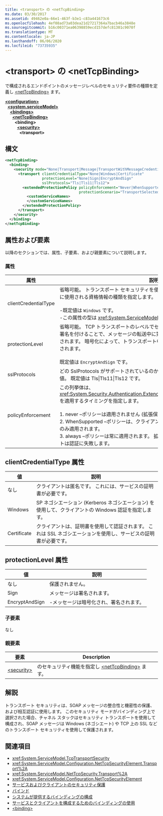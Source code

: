 ```yaml
---
title: <transport> の <netTcpBinding>
ms.date: 03/30/2017
ms.assetid: 49462e0a-66e1-463f-b3e1-c83a441673c6
ms.openlocfilehash: 4ef08ad73a03dea21d27217364a7bacb46a3848e
ms.sourcegitcommit: b16c00371ea06398859ecd157defc81301c9070f
ms.translationtype: MT
ms.contentlocale: ja-JP
ms.lasthandoff: 06/06/2020
ms.locfileid: "73735935"
---
```

# <a name="transport-of-nettcpbinding"></a>\<transport> の \<netTcpBinding>
で構成されるエンドポイントのメッセージレベルのセキュリティ要件の種類を定義し [\<netTcpBinding>](nettcpbinding.md) ます。  
  
[**\<configuration>**](../configuration-element.md)\
&nbsp;&nbsp;[**\<system.serviceModel>**](system-servicemodel.md)\
&nbsp;&nbsp;&nbsp;&nbsp;[**\<bindings>**](bindings.md)\
&nbsp;&nbsp;&nbsp;&nbsp;&nbsp;&nbsp;[**\<netTcpBinding>**](nettcpbinding.md)\
&nbsp;&nbsp;&nbsp;&nbsp;&nbsp;&nbsp;&nbsp;&nbsp;**\<binding>**\
&nbsp;&nbsp;&nbsp;&nbsp;&nbsp;&nbsp;&nbsp;&nbsp;&nbsp;&nbsp;[**\<security>**](security-of-nettcpbinding.md)\
&nbsp;&nbsp;&nbsp;&nbsp;&nbsp;&nbsp;&nbsp;&nbsp;&nbsp;&nbsp;&nbsp;&nbsp;**\<transport>**  
  
## <a name="syntax"></a>構文  
  
```xml  
<netTcpBinding>
  <binding>
    <security mode="None|Transport|Message|TransportWithMessageCredential">
      <transport clientCredentialType="None|Windows|Certificate"
                 protectionLevel="None|Sign|EncryptAndSign"
                 sslProtocols="Tls|Tls11|Tls12">
        <extendedProtectionPolicy policyEnforcement="Never|WhenSupported|Always"
                                  protectionScenario="TransportSelected|TrustedProxy">
          <customServiceNames>
          </customServiceNames>
        </extendedProtectionPolicy>
      </transport>
    </security>
  </binding>
</netTcpBinding>
```  
  
## <a name="attributes-and-elements"></a>属性および要素  
 以降のセクションでは、属性、子要素、および親要素について説明します。  
  
### <a name="attributes"></a>属性  
  
|属性|説明|  
|---------------|-----------------|  
|clientCredentialType|省略可能。 トランスポート セキュリティを使用してクライアント認証を実行するときに使用される資格情報の種類を指定します。<br /><br /> -既定値は `Windows` です。<br />-この属性の型は <xref:System.ServiceModel.TcpClientCredentialType> です。|  
|protectionLevel|省略可能。 TCP トランスポートのレベルでセキュリティを定義します。 メッセージに署名を付けることで、メッセージの転送中に第三者によって改ざんされるリスクが軽減されます。 暗号化によって、トランスポート中にデータ レベルのプライバシーが提供されます。<br /><br /> 既定値は `EncryptAndSign` です。|  
|sslProtocols|どの SslProtocols がサポートされているのかを指定する SslProtocols 列挙型フラグの値。 既定値は Tls&#124;Tls11&#124;Tls12 です。|  
|policyEnforcement|この列挙体は、<xref:System.Security.Authentication.ExtendedProtection.ExtendedProtectionPolicy> を適用するタイミングを指定します。<br /><br /> 1. never –ポリシーは適用されません (拡張保護は無効になります)。<br />2. WhenSupported –ポリシーは、クライアントが拡張保護をサポートしている場合にのみ適用されます。<br />3. always –ポリシーは常に適用されます。 拡張保護をサポートしていないクライアントは認証に失敗します。|  
  
## <a name="clientcredentialtype-attribute"></a>clientCredentialType 属性  
  
|値|説明|  
|-----------|-----------------|  
|なし|クライアントは匿名です。 これには、サービスの証明書が必要です。|  
|Windows|SP ネゴシエーション (Kerberos ネゴシエーション) を使用して、クライアントの Windows 認証を指定します。|  
|Certificate|クライアントは、証明書を使用して認証されます。 これは SSL ネゴシエーションを使用し、サービスの証明書が必要です。|  
  
## <a name="protectionlevel-attribute"></a>protectionLevel 属性  
  
|値|説明|  
|-----------|-----------------|  
|なし|保護されません。|  
|Sign|メッセージは署名されます。|  
|EncryptAndSign|-メッセージは暗号化され、署名されます。|  
  
### <a name="child-elements"></a>子要素  
 なし  
  
### <a name="parent-elements"></a>親要素  
  
|要素|Description|  
|-------------|-----------------|  
|[\<security>](security-of-nettcpbinding.md)|のセキュリティ機能を指定し [\<netTcpBinding>](nettcpbinding.md) ます。|  
  
## <a name="remarks"></a>解説  
 トランスポート セキュリティは、SOAP メッセージの整合性と機密性の保護、および相互認証に使用します。 このセキュリティ モードがバインディング上で選択された場合、チャネル スタックはセキュリティ トランスポートを使用して構成され、SOAP メッセージは Windows (ネゴシエート) や TCP 上の SSL などのトランスポート セキュリティを使用して保護されます。  
  
## <a name="see-also"></a>関連項目

- <xref:System.ServiceModel.TcpTransportSecurity>
- <xref:System.ServiceModel.Configuration.NetTcpSecurityElement.Transport%2A>
- <xref:System.ServiceModel.NetTcpSecurity.Transport%2A>
- <xref:System.ServiceModel.Configuration.NetTcpSecurityElement>
- [サービスおよびクライアントのセキュリティ保護](../../../wcf/feature-details/securing-services-and-clients.md)
- [バインド](../../../wcf/bindings.md)
- [システムが提供するバインディングの構成](../../../wcf/feature-details/configuring-system-provided-bindings.md)
- [サービスとクライアントを構成するためのバインディングの使用](../../../wcf/using-bindings-to-configure-services-and-clients.md)
- [\<binding>](bindings.md)
